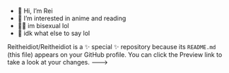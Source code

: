 - 👋 Hi, I’m Rei
- 👀 I’m interested in anime and reading 
- 🏳️‍🌈 im bisexual lol
- 🌱 idk what else to say lol


Reitheidiot/Reitheidiot is a ✨ special ✨ repository because its `README.md` (this file) appears on your GitHub profile.
You can click the Preview link to take a look at your changes.
--->
